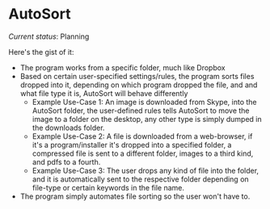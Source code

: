AutoSort
========

*Current status*: Planning

Here's the gist of it:

- The program works from a specific folder, much like Dropbox
- Based on certain user-specified settings/rules, the program sorts files dropped into it, 
depending on which program dropped the file, and and what file type it is, AutoSort will behave differently
    - Example Use-Case 1: An image is downloaded from Skype, into the AutoSort folder, the user-defined rules tells AutoSort to move the image to a folder on the desktop, any other type is simply dumped in the downloads folder.
    - Example Use-Case 2: A file is downloaded from a web-browser, if it's a program/installer it's dropped into a specified folder, a compressed file is sent to a different folder, images to a third kind, and pdfs to a fourth.
    - Example Use-Case 3: The user drops any kind of file into the folder, and it is automatically sent to the respective folder depending on file-type or certain keywords in the file name.
- The program simply automates file sorting so the user won't have to.

